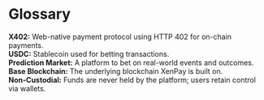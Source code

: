 # Glossary

**X402:** Web-native payment protocol using HTTP 402 for on-chain payments.  
**USDC:** Stablecoin used for betting transactions.  
**Prediction Market:** A platform to bet on real-world events and outcomes.  
**Base Blockchain:** The underlying blockchain XenPay is built on.  
**Non-Custodial:** Funds are never held by the platform; users retain control via wallets.
